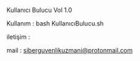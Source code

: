 Kullanıcı Bulucu Vol 1.0



Kullanım : bash KullanıcıBulucu.sh


iletişim : 

mail : siberguvenlikuzmani@protonmail.com
